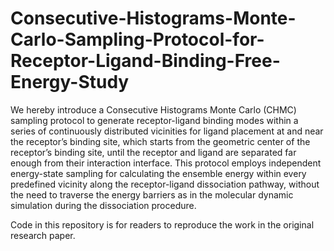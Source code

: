 # Consecutive-Histograms-Monte-Carlo-Sampling-Protocol-for-Receptor-Ligand-Binding-Free-Energy-Study
We hereby introduce a Consecutive Histograms Monte Carlo (CHMC) sampling protocol to generate receptor-ligand binding modes within a series of continuously distributed vicinities for ligand placement at and near the receptor’s binding site, which starts from the geometric center of the receptor’s binding site, until the receptor and ligand are separated far enough from their interaction interface. This protocol employs independent energy-state sampling for calculating the ensemble energy within every predefined vicinity along the receptor-ligand dissociation pathway, without the need to traverse the energy barriers as in the molecular dynamic simulation during the dissociation procedure. 

Code in this repository is for readers to reproduce the work in the original research paper.

